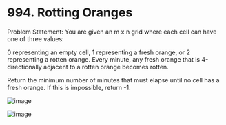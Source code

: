 # 994. Rotting Oranges

Problem Statement: You are given an m x n grid where each cell can have one of three values:

0 representing an empty cell,
1 representing a fresh orange, or
2 representing a rotten orange.
Every minute, any fresh orange that is 4-directionally adjacent to a rotten orange becomes rotten.

Return the minimum number of minutes that must elapse until no cell has a fresh orange. If this is impossible, return -1.

![image](https://github.com/aryanv175/leetcode/assets/91381804/51e0f7b5-5cd5-4e3e-828f-ae8e4f8bf0be)

![image](https://github.com/aryanv175/leetcode/assets/91381804/1c87c274-76ea-46fe-b560-0683bb793e75)
